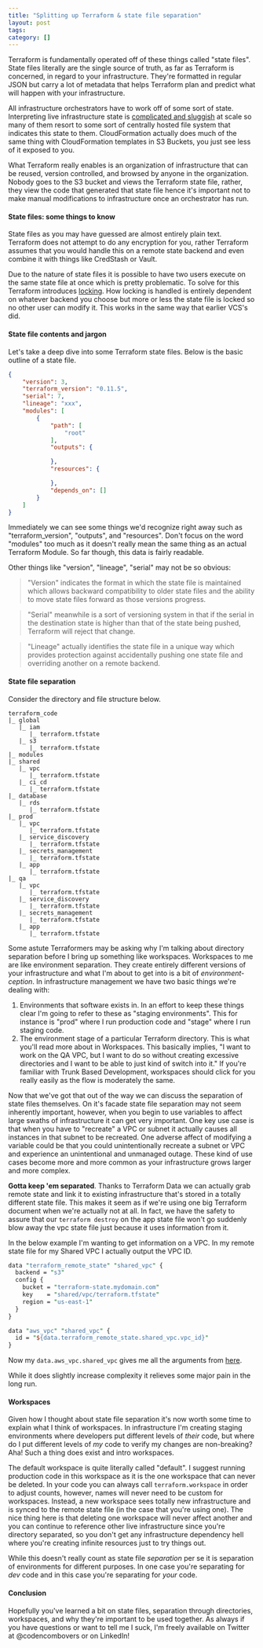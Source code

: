 ```yaml
---
title: "Splitting up Terraform & state file separation"
layout: post
tags:
category: []
---
```


Terraform is fundamentally operated off of these things called "state files". State files literally are the single source of truth, as far as Terraform is concerned, in regard to your infrastructure. They're formatted in regular JSON but carry a lot of metadata that helps Terraform plan and predict what will happen with your infrastructure.

All infrastructure orchestrators have to work off of some sort of state. Interpreting live infrastructure state is [complicated and sluggish](https://github.com/hashicorp/terraform/issues/10474) at scale so many of them resort to some sort of centrally hosted file system that indicates this state to them. CloudFormation actually does much of the same thing with CloudFormation templates in S3 Buckets, you just see less of it exposed to you.

What Terraform really enables is an organization of infrastructure that can be reused, version controlled, and browsed by anyone in the organization. Nobody goes to the S3 bucket and views the Terraform state file, rather, they view the code that generated that state file hence it's important not to make manual modifications to infrastructure once an orchestrator has run.

<!--more-->

#### State files: some things to know

State files as you may have guessed are almost entirely plain text. Terraform does not attempt to do any encryption for you, rather Terraform assumes that you would handle this on a remote state backend and even combine it with things like CredStash or Vault.

Due to the nature of state files it is possible to have two users execute on the same state file at once which is pretty problematic. To solve for this Terraform introduces [locking](https://www.terraform.io/docs/state/locking.html). How locking is handled is entirely dependent on whatever backend you choose but more or less the state file is locked so no other user can modify it. This works in the same way that earlier VCS's did.



#### State file contents and jargon

Let's take a deep dive into some Terraform state files. Below is the basic outline of a state file.

```json
{
    "version": 3,
    "terraform_version": "0.11.5",
    "serial": 7,
    "lineage": "xxx",
    "modules": [
        {
            "path": [
                "root"
            ],
            "outputs": {

            },
            "resources": {

            },
            "depends_on": []
        }
    ]
}
```

Immediately we can see some things we'd recognize right away such as "terraform_version", "outputs", and "resources". Don't focus on the word "modules" too much as it doesn't really mean the same thing as an actual Terraform Module. So far though, this data is fairly readable.

Other things like "version", "lineage", "serial" may not be so obvious:

> "Version" indicates the format in which the state file is maintained which allows backward compatibility to older state files and the ability to move state files forward as those versions progress.

> "Serial" meanwhile is a sort of versioning system in that if the serial in the destination state is higher than that of the state being pushed, Terraform will reject that change.

> "Lineage" actually identifies the state file in a unique way which provides protection against accidentally pushing one state file and overriding another on a remote backend.

#### State file separation

Consider the directory and file structure below.

```
terraform_code
|_ global
   |_ iam
      |_ terraform.tfstate
   |_ s3
      |_ terraform.tfstate
|_ modules
|_ shared
   |_ vpc
      |_ terraform.tfstate
   |_ ci_cd
      |_ terraform.tfstate
|_ database
   |_ rds
      |_ terraform.tfstate
|_ prod
   |_ vpc
      |_ terraform.tfstate
   |_ service_discovery
      |_ terraform.tfstate
   |_ secrets_management
      |_ terraform.tfstate
   |_ app
      |_ terraform.tfstate
|_ qa
   |_ vpc
      |_ terraform.tfstate
   |_ service_discovery
      |_ terraform.tfstate
   |_ secrets_management
      |_ terraform.tfstate
   |_ app
      |_ terraform.tfstate
```

Some astute Terraformers may be asking why I'm talking about directory separation before I bring up something like workspaces. Workspaces to me are like environment separation. They create entirely different versions of your infrastructure and what I'm about to get into is a bit of *environment-ception*. In infrastructure management we have two basic things we're dealing with:

1. Environments that software exists in. In an effort to keep these things clear I'm going to refer to these as "staging environments". This for instance is "prod" where I run production code and "stage" where I run staging code.
2. The environment stage of a particular Terraform directory. This is what you'll read more about in Workspaces. This basically implies, "I want to work on the QA VPC, but I want to do so without creating excessive directories and I want to be able to just kind of switch into it." If you're familiar with Trunk Based Development, workspaces should click for you really easily as the flow is moderately the same.

Now that we've got that out of the way we can discuss the separation of state files themselves. On it's facade state file separation may not seem inherently important, however, when you begin to use variables to affect large swaths of infrastructure it can get very important. One key use case is that when you have to "recreate" a VPC or subnet it actually causes all instances in that subnet to be recreated. One adverse affect of modifying a variable could be that you could unintentionally recreate a subnet or VPC and experience an unintentional and unmanaged outage. These kind of use cases become more and more common as your infrastructure grows larger and more complex.

**Gotta keep 'em separated**. Thanks to Terraform Data we can actually grab remote state and link it to existing infrastructure that's stored in a totally different state file. This makes it seem as if we're using one big Terraform document when we're actually not at all. In fact, we have the safety to assure that our `terraform destroy` on the app state file won't go suddenly blow away the vpc state file just because it uses information from it.

In the below example I'm wanting to get information on a VPC. In my remote state file for my Shared VPC I actually output the VPC ID.

```perl
data "terraform_remote_state" "shared_vpc" {
  backend = "s3"
  config {
    bucket = "terraform-state.mydomain.com"
    key    = "shared/vpc/terraform.tfstate"
    region = "us-east-1"
  }
}

data "aws_vpc" "shared_vpc" {
  id = "${data.terraform_remote_state.shared_vpc.vpc_id}"
}
```

Now my `data.aws_vpc.shared_vpc` gives me all the arguments from [here](https://www.terraform.io/docs/providers/aws/d/vpc.html).

While it does slightly increase complexity it relieves some major pain in the long run.

#### Workspaces

Given how I thought about state file separation it's now worth some time to explain what I think of workspaces. In infrastructure I'm creating staging environments where developers put different levels of *their* code, but where do I put different levels of *my* code to verify my changes are non-breaking? Aha! Such a thing does exist and intro workspaces.

The default workspace is quite literally called "default". I suggest running production code in this workspace as it is the one workspace that can never be deleted. In your code you can always call `terraform.workspace` in order to adjust counts, however, names will never need to be custom for workspaces. Instead, a new workspace sees totally new infrastructure and is synced to the remote state file (in the case that you're using one). The nice thing here is that deleting one workspace will never affect another and you can continue to reference other live infrastructure since you're directory separated, so you don't get any infrastructure dependency hell where you're creating infinite resources just to try things out.

While this doesn't really count as state file *separation* per se it is separation of environments for different purposes. In one case you're separating for *dev* code and in this case you're separating for *your* code.

#### Conclusion

Hopefully you've learned a bit on state files, separation through directories, workspaces, and why they're important to be used together. As always if you have questions or want to tell me I suck, I'm freely available on Twitter at @codencombovers or on LinkedIn!
